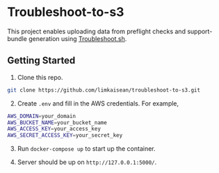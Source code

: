 # Troubleshoot-to-s3

This project enables uploading data from preflight checks and support-bundle generation using [Troubleshoot.sh](https://github.com/replicatedhq/troubleshoot).

## Getting Started

1. Clone this repo.
```sh
git clone https://github.com/limkaisean/troubleshoot-to-s3.git
```
2. Create `.env` and fill in the AWS credentials. For example,
```sh
AWS_DOMAIN=your_domain
AWS_BUCKET_NAME=your_bucket_name
AWS_ACCESS_KEY=your_access_key
AWS_SECRET_ACCESS_KEY=your_secret_key
```
3. Run `docker-compose up` to start up the container.

4. Server should be up on `http://127.0.0.1:5000/`.
